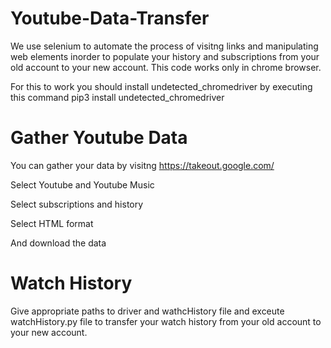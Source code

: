 # Youtube-Data-Transfer
We use selenium to automate the process of visitng links and manipulating web elements inorder to populate your history and subscriptions from your old account to your new account. This code works only in chrome browser.

For this to work you should install undetected_chromedriver by executing this command
pip3 install undetected_chromedriver

# Gather Youtube Data
You can gather your data by visitng https://takeout.google.com/

Select Youtube and Youtube Music

Select subscriptions and history

Select HTML format

And download the data


# Watch History
Give appropriate paths to driver and wathcHistory file and exceute watchHistory.py file to transfer your watch history from your old account to your new account.
